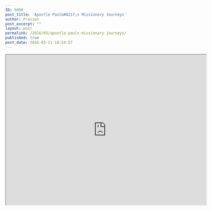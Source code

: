 ```yaml
---
ID: 5890
post_title: 'Apostle Paul&#8217;s Missionary Journeys'
author: Praison
post_excerpt: ""
layout: post
permalink: /2016/03/apostle-pauls-missionary-journeys/
published: true
post_date: 2016-03-11 18:54:57
---
```

<div class="map-responsive">
<iframe src="https://www.google.com/maps/d/embed?mid=zNMqot7nmqVw.kqUkl553nL4w" width="640" height="480"></iframe> </div>